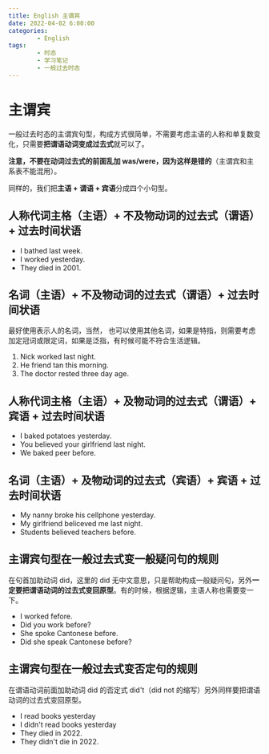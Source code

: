 ```yaml
---
title: English 主谓宾
date: 2022-04-02 6:00:00
categories:
        - English
tags:
        - 时态
        - 学习笔记
        - 一般过去时态
---
```


# 主谓宾

一般过去时态的主谓宾句型，构成方式很简单，不需要考虑主语的人称和单复数变化，只需要**把谓语动词变成过去式**就可以了。

**注意，不要在动词过去式的前面乱加 was/were，因为这样是错的**（主谓宾和主系表不能混用）。

同样的，我们把**主语 + 谓语 + 宾语**分成四个小句型。

## 人称代词主格（主语）+ 不及物动词的过去式（谓语）+ 过去时间状语

- I bathed last week.
- I worked yesterday.
- They died in 2001.

## 名词（主语）+ 不及物动词的过去式（谓语）+ 过去时间状语

最好使用表示人的名词，当然， 也可以使用其他名词，如果是特指，则需要考虑加定冠词或限定词，如果是泛指，有时候可能不符合生活逻辑。

1. Nick worked last night.
2. He friend tan this morning.
3. The doctor rested three day age.

## 人称代词主格（主语）+ 及物动词的过去式（谓语）+ 宾语 + 过去时间状语

- I baked potatoes yesterday.
- You believed your girlfriend last night.
- We baked peer before.

## 名词（主语）+ 及物动词的过去式（宾语）+ 宾语 + 过去时间状语

- My nanny broke his cellphone yesterday.
- My girlfriend beliceved me last night.
- Students believed teachers before.

## 主谓宾句型在一般过去式变一般疑问句的规则

在句首加助动词 did，这里的 did 无中文意思，只是帮助构成一般疑问句，另外**一定要把谓语动词的过去式变回原型**。有的时候，根据逻辑，主语人称也需要变一下。

- I worked fefore.
- Did you work before?
- She spoke Cantonese before.
- Did she speak Cantonese before?

## 主谓宾句型在一般过去式变否定句的规则

在谓语动词前面加助动词 did 的否定式 did't（did not 的缩写）另外同样要把谓语动词的过去式变回原型。

- I read books yesterday
- I didn't read books yesterday
- They died in 2022.
- They didn't die in 2022.

